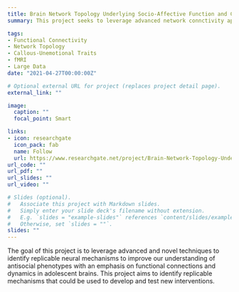 ```yaml
---
title: Brain Network Topology Underlying Socio-Affective Function and Callous-Unemotional Trait
summary: This project seeks to leverage advanced network connctivity approaches that capture the complexity of brain dynamics in order to understand socio-affective functioning and callous-unemotional traits assocaition with the brain from adolescence into adulthood.

tags:
- Functional Connectivity
- Network Topology
- Callous-Unemotional Traits
- fMRI
- Large Data
date: "2021-04-27T00:00:00Z"

# Optional external URL for project (replaces project detail page).
external_link: ""

image:
  caption: ""
  focal_point: Smart

links:
- icon: researchgate
  icon_pack: fab
  name: Follow
  url: https://www.researchgate.net/project/Brain-Network-Topology-Underlying-Socio-Affective-Function-and-Callous-Unemotional-Traits
url_code: ""
url_pdf: ""
url_slides: ""
url_video: ""

# Slides (optional).
#   Associate this project with Markdown slides.
#   Simply enter your slide deck's filename without extension.
#   E.g. `slides = "example-slides"` references `content/slides/example-slides.md`.
#   Otherwise, set `slides = ""`.
slides: ""
---
```


The goal of this project is to leverage advanced and novel techniques to identify replicable neural mechanisms to improve our understanding of antisocial phenotypes with an emphasis on functional connections and dynamics in adolescent brains. This project aims to identify replicable mechanisms that could be used to develop and test new interventions.
